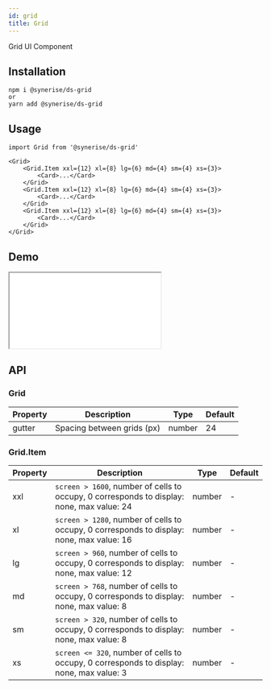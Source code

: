 ```yaml
---
id: grid
title: Grid
---
```


Grid UI Component

## Installation
```
npm i @synerise/ds-grid
or
yarn add @synerise/ds-grid
```

## Usage
```
import Grid from '@synerise/ds-grid'
 
<Grid>
    <Grid.Item xxl={12} xl={8} lg={6} md={4} sm={4} xs={3}>
        <Card>...</Card>
    </Grid>
    <Grid.Item xxl={12} xl={8} lg={6} md={4} sm={4} xs={3}>
        <Card>...</Card>
    </Grid>
    <Grid.Item xxl={12} xl={8} lg={6} md={4} sm={4} xs={3}>
        <Card>...</Card>
    </Grid>
</Grid>

```

## Demo

<iframe src="/storybook-static/iframe.html?id=components-grid--default"></iframe>

## API

### Grid

| Property | Description                | Type   | Default |
| -------- | -----------                | ----   | ------- |
| gutter   | Spacing between grids (px) | number | 24      |



### Grid.Item

| Property | Description                                                                               | Type   | Default |
| -------- | -----------                                                                               | ----   | ------- |
| xxl      | `screen > 1600`, number of cells to occupy, 0 corresponds to display: none, max value: 24 | number | -       |
| xl       | `screen > 1280`, number of cells to occupy, 0 corresponds to display: none, max value: 16 | number | -       |
| lg       | `screen > 960`, number of cells to occupy, 0 corresponds to display: none, max value: 12  | number | -       |
| md       | `screen > 768`, number of cells to occupy, 0 corresponds to display: none, max value: 8   | number | -       |
| sm       | `screen > 320`, number of cells to occupy, 0 corresponds to display: none, max value: 8   | number | -       |
| xs       | `screen <= 320`, number of cells to occupy, 0 corresponds to display: none, max value: 3  | number | -       |

